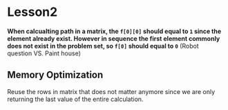 # Lesson2
**When calcualting path in a matrix, the ```f[0][0]``` should equal to
```1``` since the element already exist. However in sequence the first
element commonly does not exist in the problem set, so ```f[0]``` should
equal to ```0```** (Robot question VS. Paint house)

## Memory Optimization
Reuse the rows in matrix that does not matter anymore since we are only
returning the last value of the entire calculation.

